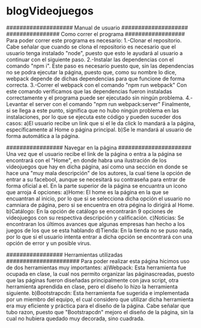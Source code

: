 # blogVideojuegos

#################### Manual de usuario ####################
################ Como correr el programa ##################
Para poder correr este programa es necesario: 
1.-Clonar el repositorio.
  Cabe señalar que cuando se clona el repositorio es necesario que el usuario tenga instalado "node", puesto que esto le ayudará al         usuario a continuar con el siguiente paso.
2.-Instalar las dependencias con el comando "npm i".
  Este paso es necesario puesto que, sin las dependencias no se podra ejecutar la página, puesto que, como su nombre lo dice, webpack       depende de dichas dependencias para que funcione de forma correcta.
3.-Correr el webpack con el comando "npm run webpack"
  Con este comando verificamos que las dependencias fueron instaladas correctamente y el programa puede ser ejecutado sin ningún problema.
4.-Levantar el server con el comando "npm run webpack:server"
  Finalmente, si se llega a este punto, significa que no hubo ningún problema en las instalaciones, por lo que se ejecuta este código y     pueden suceder dos casos:
  a)El usuario recibe un link que si el le da click lo mandará a la página, específicamente al Home o página principal.
  b)Se le mandará al usuario de forma automática a la página.
  
################# Navegar en la página ######################
Una vez que el usuario recibe el link de la página o entra a la página se encontrará con el "Home", en donde habra una ilustración de los videojuegos que hay en dicha página, así como una sección en donde se hace una "muy mala descripción" de los autores, la cual tiene la opción de entrar a su facebool, aunque se necesitará su contraseña para entrar de forma oficial a el.
  En la parte superior de la página se encuantra un icono que arroja 4 opciones:
  a)Home: El home es la página en la que se encuantran al inicio, por lo que si se selecciona dicha opción el usuario no camniara de        página, pero si se encuentra en otra pégina lo dirigirá al Home.
  b)Catálogo: En la opción de catálogo se encontrarán 9 opciones de videojuegos con su respectiva descripción y calificación.
  c)Noticias: Se encontraran los últimos avances que algunas empresas han hecho a los juegos de los que se esta hablando
  d)Tienda: En la tienda no se puso nada, por lo que si el usuario intenta entrar a dicha opción se encontrará con una opción de error y    un posible virus.
  
################# Herramientas utilizadas ######################
Para poder realizar esta página hicimos uso de dos herramientas muy importantes:
a)Webpack: Esta herramienta fue ocupada en clase, la cual nos permito organizar las páginascreadas, puesto que las páginas fueron         diseñadas principalmente con java script, otra herramienta aprendida en clase, pero el diseño lo hizo la herramienta siguiente.
b)Bootstrapcdn: Esta herramienta fue sugerida e implementada por un miembro del equipo, el cual considero que utilizar dicha herramienta    era muy eficiente y práctica para el diseño de la página. Cabe señalar que tubo razon, puesto que "Bootstrapcdn" mejoro el diseño de la página, sin la cual no hubiera quedado muy decorada, sino cuadrada. 
